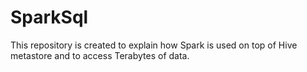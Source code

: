# SparkSql
This repository is created to explain how Spark is used on top of Hive metastore and to access Terabytes of data.
